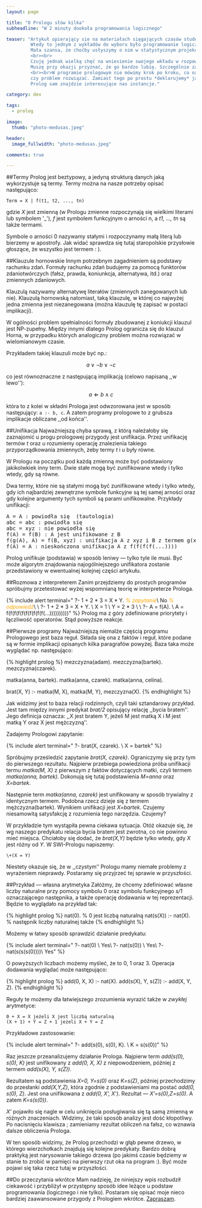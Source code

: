 ```yaml
---
layout: page

title: "O Prologu słów kilka"
subheadline: "W 2 minuty dookoła programowania logicznego"

teaser: "Artykuł opierający sie na materiałach sięgających czasów studenckich autora tego bloga, czyli dobrą dekadę wstecz.
         Wtedy to jednym z wykładów do wyboru było programowanie logiczne. Jest to niecodzienny rodzaj programowania.
         Mała szansa, że choćby usłyszymy o nim w statystycznym projekcie w firmie.
         <br><br>
         Czuję jednak wielką chęć na wniesienie swojego wkładu w rozpowszechnianiu prologowych idei.
         Muszę przy okazji przyznać, że go bardzo lubię. Szczególnie za ten deklaratywny styl.
         <br><br>W programie prologowym nie mówimy krok po kroku, co należy zrobić żeby dane zadanie
         czy problem rozwiązać. Zamiast tego po prostu *deklarujemy* jakie warunki powinno spełniać jego rozwiązanie.
         Prolog sam znajdzie interesujące nas instancje."

category: dev

tags:
  - prolog

image:
  thumb: "photo-medusas.jpeg"

header:
  image_fullwidth: "photo-medusas.jpeg"

comments: true

---
```



##Termy
Prolog jest beztypowy, a jedyną strukturą danych jaką wykorzystuje są termy. Termy można na nasze potrzeby
opisać następująco:

    Term = X | f(t1, t2, ..., tn)

gdzie <var>X</var> jest zmienną (w Prologu zmienne rozpoczynają się wielkimi literami lub symbolem&nbsp;'_'),
<var>f</var> jest symbolem funkcyjnym o arności n, a <var>t1, ..., tn</var> są także termami.

Symbole o arności 0 nazywamy stałymi i rozpoczynamy małą literą lub bierzemy w apostrofy.
Jak widać sprawdza się tutaj staropolskie przysłowie głoszące, że wszystko jest termem : ).

##Klauzule hornowskie
Innym potrzebnym zagadnieniem są podstawy rachunku zdań. Formuły rachunku zdań budujemy za pomocą funktorów
zdaniotwórczych (fałsz, prawda, koniunkcja, alternatywa, itd.) oraz zmiennych zdaniowych.

Klauzulą nazywamy
alternatywę literałów (zmiennych zanegowanych lub nie). Klauzulą hornowską natomiast, taką klauzulę,
w której co najwyżej jedna zmienna jest niezanegowana (można klauzulę tę zapisać w postaci implikacji).

W ogólności problem spełnialności formuły zbudowanej z koniukcji klauzul jest NP-zupełny.
Między innymi dlatego Prolog ogranicza się do klauzul Horna, w przypadku których analogiczny problem można
rozwiązać w wielomianowym czasie.

Przykładem takiej klauzuli może być np.:

$$ a \lor \neg b \lor \neg c $$

co jest równoznaczne z następującą implikacją (celowo napisaną ,,w lewo''):

$$ a \Leftarrow b \land c $$

która to z kolei w składni Prologa jest odwzorowana jest w sposób następujący: <code>a&nbsp;:-&nbsp;b,&nbsp;c</code>.
A zatem programy prologowe to z grubsza implikacje obliczane ,,od końca''.


##Unifikacja
Najważniejszą chyba sprawą, z którą należałoby się zaznajomić u progu prologowej przygody jest unifikacja.
Przez unifikację termów *t* oraz *u* rozumiemy operację znalezienia takiego przyporządkowania
zmiennych, żeby termy *t* i *u* były równe.

W Prologu na początku pod każdą zmienną może być podstawiony jakikolwkiek inny term.
Dwie stałe mogą być zunifikowane wtedy i tylko wtedy, gdy są równe.

Dwa termy, które nie są stałymi mogą być zunifikowane wtedy i tylko wtedy, gdy ich najbardziej zewnętrzne
symbole funkcyjne są tej samej arności oraz gdy kolejne argumenty tych symboli są parami unifikowalne.
Przykłady unifikacji:

<pre>
A = A : powiodła się  (tautologia)
abc = abc : powiodła się
abc = xyz : nie powiodła się
f(A) = f(B) : A jest unifikowane z B
f(g(A), A) = f(B, xyz) : unifikacja A z xyz i B z termem g(xyz)
f(A) = A : nieskończona unifikacja A z f(f(f(f(...))))
</pre>

Prolog unifikuje (podstawia) w sposób leniwy — tylko tyle ile musi. Być może algorytm znajdowania
najogólniejszego unifikatora zostanie przedstawiony w ewentualnej kolejnej części artykułu.

##Rozmowa z interpreterem
Zanim przejdziemy do prostych programów spróbujmy przetestować wyżej wspomnianą teorię w interpreterze Prologa.

{% include alert terminal="
?- 1 + 2 * 3 = X * Y. <em style='color: orange'>% zapytanie</em>\\
No <em style='color: orange'>% odpowiedź</em>\\
\\
?- 1 + 2 * 3 = X + Y. \\
X = 1 \\
Y = 2 * 3 \\
\\
?- A = f(A). \\
A = f(f(f(f(f(f(f(f(f(f(...))))))))))"
%}
Prolog ma z góry zdefiniowane priorytety i łączliwość operatorów. Stąd powyższe reakcje.

##Pierwsze programy
Najważniejszą niemalże częścią programu Prologowego jest baza reguł.
Składa się ona z faktów i reguł, które podane są w formie implikacji
opisanych kilka paragrafów powyżej. Baza taka może wyglądać np. następująco:

{% highlight prolog %}
mezczyzna(adam).
mezczyzna(bartek).
mezczyzna(czarek).

matka(anna, bartek).
matka(anna, czarek).
matka(anna, celina).

brat(X, Y) :- matka(M, X), matka(M, Y), mezczyzna(X).
{% endhighlight %}

Jak widzimy jest to baza relacji rodzinnych, czyli taki sztandarowy przykład.
Jest tam między innymi predykat *brat/2* opisujący relację ,,bycia bratem’‘.
Jego definicja oznacza: ,,X jest bratem Y, jeżeli M jest matką X i M jest matką Y oraz X jest mężczyzną’‘.

Zadajemy Prologowi zapytanie:

{% include alert terminal="
?- brat(X, czarek). \\
X = bartek"
%}

Spróbujmy prześledzić zapytanie *brat(X, czarek)*. Ograniczymy się przy tym do pierwszego rezultatu.
Najpierw przebiega powiedziona próba unifikacji termu *matka(M, X)* z pierwszym z faktów dotyczących matki,
czyli termem *matka(anna, bartek)*. Dokonują się tutaj podstawienia *M=anna* oraz *X=bartek*.

Następnie term *matka(anna, czarek)* jest unifikowany w sposób trywialny z identycznym termem.
Podobna rzecz dzieje się z termem mężczyzna(bartek). Wynikiem unifikacji jest *X=bartek*.
Czujemy niesamowitą satysfakcję z rozumienia tego narzędzia. Czujemy?

W przykładzie tym wystąpiła pewna ciekawa sytuacja. Otóż okazuje się, że wg naszego predykatu relacja
bycia bratem jest zwrotna, co nie powinno mieć miejsca. Chciałoby się dodać, że *brat(X,Y)* będzie tylko wtedy,
gdy *X* jest różny od *Y*. W SWI-Prologu napiszemy:

    \+(X = Y)


Niestety okazuje się, że w ,,czystym’‘ Prologu mamy niemałe problemy z wyrażeniem nieprawdy.
Postaramy się przyjrzeć tej sprawie w przyszłości.

##Przykład — własna arytmetyka
Załóżmy, że chcemy zdefiniować własne liczby naturalne przy pomocy symbolu 0 oraz symbolu funkcyjnego *s/1*
oznaczającego następnika, a także operację dodawania w tej reprezentacji. Będzie to wyglądało na przykład tak:

{% highlight prolog %}
nat(0).                % 0 jest liczbą naturalną
nat(s(X)) :- nat(X).   % następnik liczby naturalnej także
{% endhighlight %}

Możemy w łatwy sposób sprawdzić działanie predykatu:

{% include alert terminal="
?- nat(0) \\
Yes\\
?- nat(s(0)) \\
Yes\\
?- nat(s(s(s(0))))\\
Yes"
%}

O powyższych liczbach możemy myśleć, że to 0, 1 oraz 3.
Operacja dodawania wyglądać może następująco:

{% highlight prolog %}
add(0, X, X) :- nat(X).
add(s(X), Y, s(Z)) :- add(X, Y, Z).
{% endhighlight %}

Reguły te możemy dla łatwiejszego zrozumienia wyrazić także w *zwykłej* arytmetyce:

    0 + X = X jeżeli X jest liczbą naturalną
    (X + 1) + Y = Z + 1 jeżeli X + Y = Z


Przykładowe zastosowanie:

{% include alert terminal="
?- add(s(0), s(0), K). \\
K = s(s(0))"
%}


Raz jeszcze przeanalizujemy działanie Prologa. Najpierw term *add(s(0), s(0), K)* jest unifikowany
z *add(0, X, X)* z niepowodzeniem, później z termem *add(s(X), Y, s(Z))*.

Rezultatem są podstawienia *X=0, Y=s(0)* oraz *K=s(Z)*, później przechodzimy do przesłanki *add(X,Y,Z)*,
która zgodnie z podstawieniami ma postać *add(0, s(0), Z)*. Jest ona unifikowana z *add(0, X’, X’)*.
Rezultat — *X’=s(0),Z=s(0)*. A zatem *K=s(s(0))*.

<var>X’</var> pojawiło się nagle w celu uniknięcia posługiwania się tą samą zmienną w różnych znaczeniach.
Widzimy, że taki sposób analizy jest dość kłopotliwy. Po nacisnięciu klawisza ; zamieniamy rezultat
obliczeń na fałsz, co wznawia dalsze obliczenia Prologa.

W ten sposób widzimy, że Prolog przechodzi
w głąb pewne drzewo, w którego wierzchołkach znajdują się kolejne predykaty. Bardzo dobrą praktyką
jest narysowanie takiego drzewa (po jakimś czasie będziemy w stanie to zrobić w pamięci na pierwszy
rzut oka na program :). Być może pojawi się taka rzecz tutaj w przyszłości.


##Do przeczytania wkrótce
Mam nadzieję, że niniejszy wpis rozbudził ciekawość i przybliżył w przystępny sposób idee leżące
u podstaw programowania (logicznego i nie tylko). Postaram się opisać moje nieco bardziej zaawansowane
przygody z Prologiem wkrótce. [Zapraszam](/o-prologu-arytmetyka-i-rekursja).

